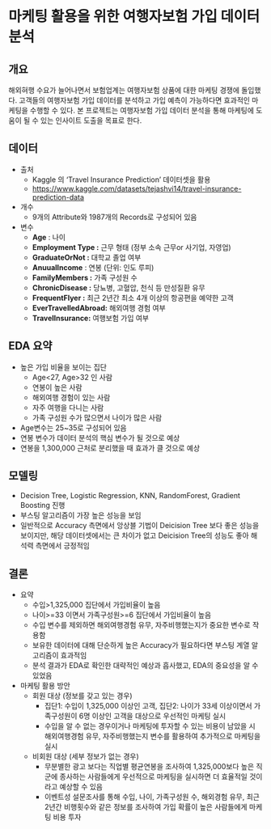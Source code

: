 # 마케팅 활용을 위한 여행자보험 가입 데이터 분석
## 개요
해외혀행 수요가 늘어나면서 보험업계는 여행자보험 상품에 대한 마케팅 경쟁에 돌입했다. 고객들의 여행자보험 가입 데이터를 분석하고 가입 예측이 가능하다면 효과적인 마케팅을 수행할 수 있다. 본 프로젝트는 여행자보험 가입 데이터 분석을 통해 마케팅에 도움이 될 수 있는 인사이트 도출을 목표로 한다.
## 데이터
- 출처
    - Kaggle 의 ‘Travel Insurance Prediction’ 데이터셋을 활용
    - https://www.kaggle.com/datasets/tejashvi14/travel-insurance-prediction-data
- 개수
    - 9개의 Attribute와 1987개의 Records로 구성되어 있음
- 변수
    - **Age** : 나이
    - **Employment Type :** 근무 형태 (정부 소속 근무or 사기업, 자영업)
    - **GraduateOrNot :** 대학교 졸업 여부
    - **AnuualIncome** : 연봉 (단위: 인도 루피)
    - **FamilyMembers :** 가족 구성원 수
    - **ChronicDisease :** 당뇨병, 고혈압, 천식 등 만성질환 유무
    - **FrequentFlyer :** 최근 2년간 최소 4개 이상의 항공편을 예약한 고객
    - **EverTravelledAbroad:** 해외여행 경험 여부
    - **TravelInsurance:** 여행보험 가입 여부
## EDA 요약
- 높은 가입 비율을 보이는 집단
    - Age<27, Age>32 인 사람
    - 연봉이 높은 사람
    - 해외여행 경험이 있는 사람
    - 자주 여행을 다니는 사람
    - 가족 구성원 수가 많으면서 나이가 많은 사람
- Age변수는 25~35로 구성되어 있음
- 연봉 변수가 데이터 분석의 핵심 변수가 될 것으로 예상
- 연봉을 1,300,000 근처로 분리했을 때 효과가 클 것으로 예상
## 모델링
- Decision Tree, Logistic Regression, KNN, RandomForest, Gradient Boosting 진행
- 부스팅 알고리즘이 가장 높은 성능을 보임
- 일반적으로 Accuracy 측면에서 앙상블 기법이 Deicision Tree 보다 좋은 성능을 보이지만, 해당 데이터셋에서는 큰 차이가 없고 Deicision Tree의 성능도 좋아 해석력 측면에서 긍정적임
## 결론
- 요약
    - 수입>1,325,000 집단에서 가입비율이 높음
    - 나이>=33 이면서 가족구성원>=6 집단에서 가입비율이 높음
    - 수입 변수를 제외하면 해외여행경험 유무, 자주비행했는지가 중요한 변수로 작용함
    - 보유한 데이터에 대해 단순하게 높은 Accuracy가 필요하다면 부스팅 계열 알고리즘이 효과적임
    - 분석 결과가 EDA로 확인한 대략적인 예상과 흡사했고, EDA의 중요성을 알 수 있었음
- 마케팅 활용 방안
  - 회원 대상 (정보를 갖고 있는 경우)
      - 집단1: 수입이 1,325,000 이상인 고객, 집단2: 나이가 33세 이상이면서 가족구성원이 6명 이상인 고객을 대상으로 우선적인 마케팅 실시
      - 수입을 알 수 없는 경우이거나 마케팅에 투자할 수 있는 비용이 남았을 시 해외여행경험 유무, 자주비행했는지 변수를 활용하여 추가적으로 마케팅을 실시
  - 비회원 대상 (세부 정보가 없는 경우)
      - 무분별한 광고 보다는 직업별 평균연봉을 조사하여 1,325,000보다 높은 직군에 종사하는 사람들에게 우선적으로 마케팅을 실시하면 더 효율적일 것이라고 예상할 수 있음
      - 이벤트성 설문조사를 통해 수입, 나이, 가족구성원 수, 해외경험 유무, 최근2년간 비행횟수와 같은 정보를 조사하여 가입 확률이 높은 사람들에게 마케팅 비용 투자
